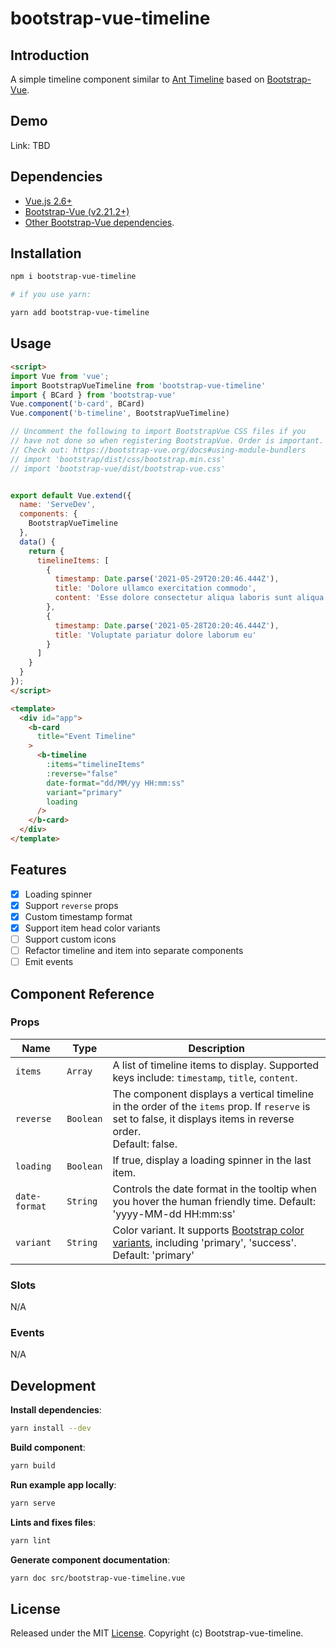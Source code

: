 # bootstrap-vue-timeline

## Introduction
A simple timeline component similar to [Ant Timeline](https://www.antdv.com/components/timeline/) based on [Bootstrap-Vue](https://bootstrap-vue.org/).

## Demo

Link: TBD

## Dependencies


* [Vue.js 2.6+](https://vuejs.org/2016/04/27/announcing-2.0/)
* [Bootstrap-Vue (v2.21.2+)](https://bootstrap-vue.org/)
* [Other Bootstrap-Vue dependencies](https://bootstrap-vue.org/docs).

## Installation

```bash
npm i bootstrap-vue-timeline

# if you use yarn:

yarn add bootstrap-vue-timeline
```

## Usage

```html
<script>
import Vue from 'vue';
import BootstrapVueTimeline from 'bootstrap-vue-timeline'
import { BCard } from 'bootstrap-vue'
Vue.component('b-card', BCard)
Vue.component('b-timeline', BootstrapVueTimeline)

// Uncomment the following to import BootstrapVue CSS files if you
// have not done so when registering BootstrapVue. Order is important.
// Check out: https://bootstrap-vue.org/docs#using-module-bundlers
// import 'bootstrap/dist/css/bootstrap.min.css'
// import 'bootstrap-vue/dist/bootstrap-vue.css'


export default Vue.extend({
  name: 'ServeDev',
  components: {
    BootstrapVueTimeline
  },
  data() {
    return {
      timelineItems: [
        {
          timestamp: Date.parse('2021-05-29T20:20:46.444Z'),
          title: 'Dolore ullamco exercitation commodo',
          content: 'Esse dolore consectetur aliqua laboris sunt aliqua do non.'
        },
        {
          timestamp: Date.parse('2021-05-28T20:20:46.444Z'),
          title: 'Voluptate pariatur dolore laborum eu'
        }
      ]
    }
  }
});
</script>

<template>
  <div id="app">
    <b-card
      title="Event Timeline"
    >
      <b-timeline
        :items="timelineItems"
        :reverse="false"
        date-format="dd/MM/yy HH:mm:ss"
        variant="primary"
        loading
      />
    </b-card>
  </div>
</template>
```

## Features
- [x] Loading spinner
- [x] Support `reverse` props
- [x] Custom timestamp format
- [x] Support item head color variants
- [ ] Support custom icons
- [ ] Refactor timeline and item into separate components
- [ ] Emit events

## Component Reference
### Props

| Name          | Type      | Description                                                                                                                                                                                              |
| ------------- | --------- | -------------------------------------------------------------------------------------------------------------------------------------------------------------------------------------------------------- |
| `items`       | `Array`   | A list of timeline items to display. Supported keys include: `timestamp`, `title`, `content`.                                                                                                            |
| `reverse`     | `Boolean` | The component displays a vertical timeline in the order of the `items` prop. If `reserve` is set to false, it displays items in reverse order.<br/> Default: false.                                      |
| `loading`     | `Boolean` | If true, display a loading spinner in the last item.                                                                                                                                                     |
| `date-format` | `String`  | Controls the date format in the tooltip when you hover the human friendly time.  Default: 'yyyy-MM-dd HH:mm:ss'                                                                                          |
| `variant`     | `String`  | Color variant. It supports [Bootstrap color variants](https://bootstrap-vue.org/docs/reference/color-variants#color-variants-and-css-class-mapping), including 'primary', 'success'.  Default: 'primary' |
### Slots
N/A
### Events
N/A

## Development

**Install dependencies**:
```bash
yarn install --dev
```

**Build component**:
```bash
yarn build
```

**Run example app locally**:
```bash
yarn serve
```

**Lints and fixes files**:
```bash
yarn lint
```

**Generate component documentation**:
```bash
yarn doc src/bootstrap-vue-timeline.vue
```

## License

Released under the MIT [License](./LICENSE). Copyright (c) Bootstrap-vue-timeline.